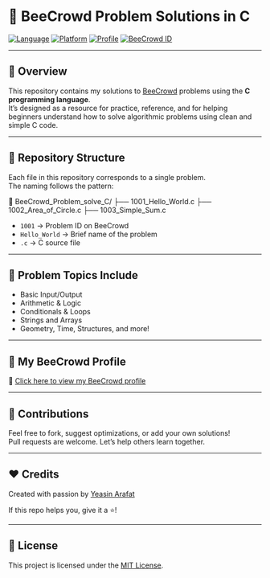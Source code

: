 # 🧠 BeeCrowd Problem Solutions in C

[![Language](https://img.shields.io/badge/language-C-blue.svg)](https://en.wikipedia.org/wiki/C_(programming_language))
[![Platform](https://img.shields.io/badge/platform-BeeCrowd-green)](https://www.beecrowd.com.br/)
[![Profile](https://img.shields.io/badge/Author-Yeasin_Arafat-blueviolet)](https://github.com/Yeasinoncode98)
[![BeeCrowd ID](https://img.shields.io/badge/BeeCrowd-1090367-blue)](https://judge.beecrowd.com/en/profile/1090367)

---

## 📌 Overview

This repository contains my solutions to [BeeCrowd](https://www.beecrowd.com.br/) problems using the **C programming language**.  
It’s designed as a resource for practice, reference, and for helping beginners understand how to solve algorithmic problems using clean and simple C code.

---

## 📁 Repository Structure

Each file in this repository corresponds to a single problem.  
The naming follows the pattern:

📁 BeeCrowd_Problem_solve_C/
├── 1001_Hello_World.c
├── 1002_Area_of_Circle.c
├── 1003_Simple_Sum.c


- `1001` → Problem ID on BeeCrowd  
- `Hello_World` → Brief name of the problem  
- `.c` → C source file

---

## 🎯 Problem Topics Include

- Basic Input/Output  
- Arithmetic & Logic  
- Conditionals & Loops  
- Strings and Arrays  
- Geometry, Time, Structures, and more!

---

## 🧾 My BeeCrowd Profile

🔗 [Click here to view my BeeCrowd profile](https://judge.beecrowd.com/en/profile/1090367)

---

## 🤝 Contributions

Feel free to fork, suggest optimizations, or add your own solutions!  
Pull requests are welcome. Let’s help others learn together.

---

## ❤️ Credits

Created with passion by [Yeasin Arafat](https://github.com/Yeasinoncode98)

If this repo helps you, give it a ⭐️!

---

## 📄 License

This project is licensed under the [MIT License](LICENSE).

